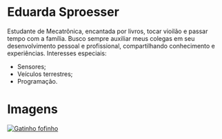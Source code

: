 # Eduarda Sproesser
Estudante de Mecatrônica, encantada por livros, tocar vioilão e passar tempo com a família. Busco sempre auxiliar meus colegas em seu desenvolvimento pessoal e profissional, compartilhando conhecimento e experiências.
Interesses especiais:
 - Sensores;
 - Veículos terrestres;
 - Programação.
 
 # Imagens
 
 [![Gatinho fofinho](https://mega.ibxk.com.br/2020/12/21/21083401963020.jpg?ims=610x)](https://www.youtube.com/watch?v=dQw4w9WgXcQ)

